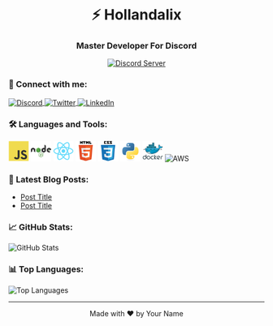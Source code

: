 <h1 align="center">⚡ Hollandalix</h1>
<h3 align="center">Master Developer For Discord</h3>

<p align="center">
  <a href="https://discord.gg/0007">
    <img src="https://img.shields.io/discord/0007?color=7289DA&label=Discord&logo=discord&logoColor=ffffff&style=flat-square" alt="Discord Server">
  </a>
</p>

<h3 align="left">🚀 Connect with me:</h3>
<p align="left">
  <a href="https://discord.gg/0007" target="_blank">
    <img align="center" src="https://raw.githubusercontent.com/rahuldkjain/github-profile-readme-generator/master/src/images/icons/Social/discord.svg" alt="Discord" height="30" width="40" />
  </a>
  <a href="https://twitter.com/yourtwitterhandle" target="_blank">
    <img align="center" src="https://raw.githubusercontent.com/rahuldkjain/github-profile-readme-generator/master/src/images/icons/Social/twitter.svg" alt="Twitter" height="30" width="40" />
  </a>
  <a href="https://linkedin.com/in/yourlinkedinhandle" target="_blank">
    <img align="center" src="https://raw.githubusercontent.com/rahuldkjain/github-profile-readme-generator/master/src/images/icons/Social/linked-in-alt.svg" alt="LinkedIn" height="30" width="40" />
  </a>
</p>

<h3 align="left">🛠️ Languages and Tools:</h3>
<p align="left">
  <img src="https://raw.githubusercontent.com/devicons/devicon/master/icons/javascript/javascript-original.svg" alt="JavaScript" width="40" height="40"/>
  <img src="https://raw.githubusercontent.com/devicons/devicon/master/icons/nodejs/nodejs-original-wordmark.svg" alt="Node.js" width="40" height="40"/>
  <img src="https://raw.githubusercontent.com/devicons/devicon/master/icons/react/react-original.svg" alt="React" width="40" height="40"/>
  <img src="https://raw.githubusercontent.com/devicons/devicon/master/icons/html5/html5-original-wordmark.svg" alt="HTML5" width="40" height="40"/>
  <img src="https://raw.githubusercontent.com/devicons/devicon/master/icons/css3/css3-original-wordmark.svg" alt="CSS3" width="40" height="40"/>
  <img src="https://raw.githubusercontent.com/devicons/devicon/master/icons/python/python-original.svg" alt="Python" width="40" height="40"/>
  <img src="https://raw.githubusercontent.com/devicons/devicon/master/icons/docker/docker-original-wordmark.svg" alt="Docker" width="40" height="40"/>
  <img src="https://raw.githubusercontent.com/devicons/devicon/master/icons/aws/aws-original-wordmark.svg" alt="AWS" width="40" height="40"/>
</p>

<h3 align="left">📝 Latest Blog Posts:</h3>
<ul>
  <li><a href="https://medium.com/@yourmediumhandle/post-title">Post Title</a></li>
  <li><a href="https://dev.to/yourdevtohandle/post-title">Post Title</a></li>
</ul>

<h3 align="left">📈 GitHub Stats:</h3>
<p align="left">
  <img src="https://github-readme-stats.vercel.app/api?username=hollandalix&show_icons=true&theme=radical" alt="GitHub Stats" />
</p>

<h3 align="left">📊 Top Languages:</h3>
<p align="left">
  <img src="https://github-readme-stats.vercel.app/api/top-langs/?username=hollandalix&layout=compact&theme=radical" alt="Top Languages" />
</p>

---

<p align="center">Made with ❤️ by Your Name</p>

